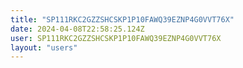 ```yaml
---
title: "SP111RKC2GZZSHCSKP1P10FAWQ39EZNP4G0VVT76X"
date: 2024-04-08T22:58:25.124Z
user: SP111RKC2GZZSHCSKP1P10FAWQ39EZNP4G0VVT76X
layout: "users"
---
```

    
